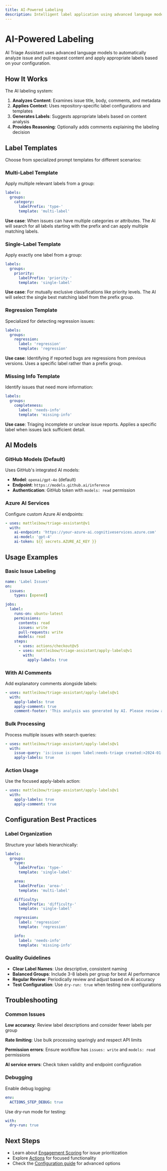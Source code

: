 ```yaml
---
title: AI-Powered Labeling
description: Intelligent label application using advanced language models
---
```


# AI-Powered Labeling

AI Triage Assistant uses advanced language models to automatically analyze issue and pull request content and apply
appropriate labels based on your configuration.

## How It Works

The AI labeling system:

1. **Analyzes Content**: Examines issue title, body, comments, and metadata
2. **Applies Context**: Uses repository-specific label configurations and templates
3. **Generates Labels**: Suggests appropriate labels based on content analysis
4. **Provides Reasoning**: Optionally adds comments explaining the labeling decision

## Label Templates

Choose from specialized prompt templates for different scenarios:

### Multi-Label Template

Apply multiple relevant labels from a group:

```yaml
labels:
  groups:
    category:
      labelPrefix: 'type-'
      template: 'multi-label'
```

**Use case**: When issues can have multiple categories or attributes. The AI will search for all labels starting with
the prefix and can apply multiple matching labels.

### Single-Label Template

Apply exactly one label from a group:

```yaml
labels:
  groups:
    priority:
      labelPrefix: 'priority-'
      template: 'single-label'
```

**Use case**: For mutually exclusive classifications like priority levels. The AI will select the single best matching
label from the prefix group.

### Regression Template

Specialized for detecting regression issues:

```yaml
labels:
  groups:
    regression:
      label: 'regression'
      template: 'regression'
```

**Use case**: Identifying if reported bugs are regressions from previous versions. Uses a specific label rather than a
prefix group.

### Missing Info Template

Identify issues that need more information:

```yaml
labels:
  groups:
    completeness:
      label: 'needs-info'
      template: 'missing-info'
```

**Use case**: Triaging incomplete or unclear issue reports. Applies a specific label when issues lack sufficient detail.

## AI Models

### GitHub Models (Default)

Uses GitHub's integrated AI models:

- **Model**: `openai/gpt-4o` (default)
- **Endpoint**: `https://models.github.ai/inference`
- **Authentication**: GitHub token with `models: read` permission

### Azure AI Services

Configure custom Azure AI endpoints:

```yaml
- uses: mattleibow/triage-assistant@v1
  with:
    ai-endpoint: 'https://your-azure-ai.cognitiveservices.azure.com'
    ai-model: 'gpt-4'
    ai-token: ${{ secrets.AZURE_AI_KEY }}
```

## Usage Examples

### Basic Issue Labeling

```yaml
name: 'Label Issues'
on:
  issues:
    types: [opened]

jobs:
  label:
    runs-on: ubuntu-latest
    permissions:
      contents: read
      issues: write
      pull-requests: write
      models: read
    steps:
      - uses: actions/checkout@v5
      - uses: mattleibow/triage-assistant/apply-labels@v1
        with:
          apply-labels: true
```

### With AI Comments

Add explanatory comments alongside labels:

```yaml
- uses: mattleibow/triage-assistant/apply-labels@v1
  with:
    apply-labels: true
    apply-comment: true
    comment-footer: 'This analysis was generated by AI. Please review and adjust if needed.'
```

### Bulk Processing

Process multiple issues with search queries:

```yaml
- uses: mattleibow/triage-assistant/apply-labels@v1
  with:
    issue-query: 'is:issue is:open label:needs-triage created:>2024-01-01'
    apply-labels: true
```

### Action Usage

Use the focused apply-labels action:

```yaml
- uses: mattleibow/triage-assistant/apply-labels@v1
  with:
    apply-labels: true
    apply-comment: true
```

## Configuration Best Practices

### Label Organization

Structure your labels hierarchically:

```yaml
labels:
  groups:
    type:
      labelPrefix: 'type-'
      template: 'single-label'

    area:
      labelPrefix: 'area-'
      template: 'multi-label'

    difficulty:
      labelPrefix: 'difficulty-'
      template: 'single-label'

    regression:
      label: 'regression'
      template: 'regression'

    info:
      label: 'needs-info'
      template: 'missing-info'
```

### Quality Guidelines

- **Clear Label Names**: Use descriptive, consistent naming
- **Balanced Groups**: Include 3-8 labels per group for best AI performance
- **Regular Review**: Periodically review and adjust based on AI accuracy
- **Test Configuration**: Use `dry-run: true` when testing new configurations

## Troubleshooting

### Common Issues

**Low accuracy**: Review label descriptions and consider fewer labels per group

**Rate limiting**: Use bulk processing sparingly and respect API limits

**Permission errors**: Ensure workflow has `issues: write` and `models: read` permissions

**AI service errors**: Check token validity and endpoint configuration

### Debugging

Enable debug logging:

```yaml
env:
  ACTIONS_STEP_DEBUG: true
```

Use dry-run mode for testing:

```yaml
with:
  dry-run: true
```

## Next Steps

- Learn about [Engagement Scoring](../engagement-scoring/) for issue prioritization
- Explore [Actions](../actions/) for focused functionality
- Check the [Configuration guide](../../getting-started/configuration/) for advanced options

